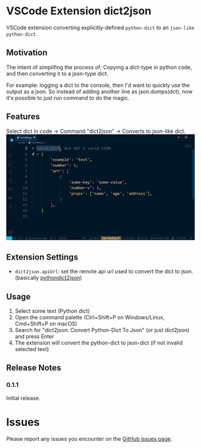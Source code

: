 # VSCode Extension dict2json

VSCode extension converting explicitly-defined `python-dict` to an `json-like python-dict`.

## Motivation

The intent of simplifing the process of; Copying a dict-type in python code, and then converting it to a json-type dict.

For example: logging a dict to the console, then I'd want to quickly use the output as a json. So instead of adding another line as json.dumps(dct), now it's possible to just run command to do the magic.

## Features

Select dict in code -> Command "dict2json" -> Converts to json-like dict.
![feature dict2json](https://github.com/NoamLoewenstern/dict2json/raw/main/images/feature-usage.png)

## Extension Settings

- `dict2json.apiUrl`: set the remote api url used to convert the dict to json. (basically [pythondict2json](https://github.com/NoamLoewenstern/pythondict2json/))

## Usage

1. Select some text (Python dict)
2. Open the command palette (Ctrl+Shift+P on Windows/Linux, Cmd+Shift+P on macOS)
3. Search for "dict2json: Convert Python-Dict To Json" (or just dict2json) and press Enter
4. The extension will convert the python-dict to json-dict (if not invalid selected text)

## Release Notes

### 0.1.1

Initial release.

# Issues

Please report any issues you encounter on the [GitHub issues page](https://github.com/NoamLoewenstern/dict2json/issues).
